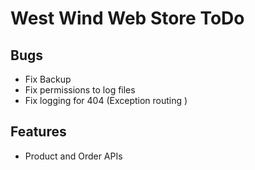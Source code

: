 # West Wind Web Store ToDo

## Bugs

* Fix Backup
* Fix permissions to log files
* Fix logging for 404 (Exception routing    )

## Features

* Product and Order APIs

